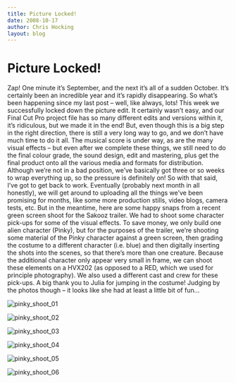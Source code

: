 ```yaml
---
title: Picture Locked!
date: 2008-10-17
author: Chris Hocking
layout: blog
---
```

# Picture Locked!

Zap! One minute it’s September, and the next it’s all of a sudden October. It’s certainly been an incredible year and it’s rapidly disappearing. So what’s been happening since my last post – well, like always, lots! This week we successfully locked down the picture edit. It certainly wasn’t easy, and our Final Cut Pro project file has so many different edits and versions within it, it’s ridiculous, but we made it in the end! But, even though this is a big step in the right direction, there is still a very long way to go, and we don’t have much time to do it all. The musical score is under way, as are the many visual effects – but even after we complete these things, we still need to do the final colour grade, the sound design, edit and mastering, plus get the final product onto all the various media and formats for distribution. Although we’re not in a bad position, we’ve basically got three or so weeks to wrap everything up, so the pressure is definitely on! So with that said, I’ve got to get back to work. Eventually (probably next month in all honestly), we will get around to uploading all the things we’ve been promising for months, like some more production stills, video blogs, camera tests, etc. But in the meantime, here are some happy snaps from a recent green screen shoot for the Sakooz trailer. We had to shoot some character pick-ups for some of the visual effects. To save money, we only build one alien character (Pinky), but for the purposes of the trailer, we’re shooting some material of the Pinky character against a green screen, then grading the costume to a different character (i.e. blue) and then digitally inserting the shots into the scenes, so that there’s more than one creature. Because the additional character only appear very small in frame, we can shoot these elements on a HVX202 (as opposed to a RED, which we used for principle photography). We also used a different cast and crew for these pick-ups. A big thank you to Julia for jumping in the costume! Judging by the photos though – it looks like she had at least a little bit of fun…

![](/static/blog/2008-10-pinky_shoot_01.jpg "pinky_shoot_01")

![](/static/blog/2008-10-pinky_shoot_02.jpg "pinky_shoot_02")

![](/static/blog/2008-10-pinky_shoot_03.jpg "pinky_shoot_03")

![](/static/blog/2008-10-pinky_shoot_04.jpg "pinky_shoot_04")

![](/static/blog/2008-10-pinky_shoot_05.jpg "pinky_shoot_05")

![](/static/blog/2008-10-pinky_shoot_06.jpg "pinky_shoot_06")